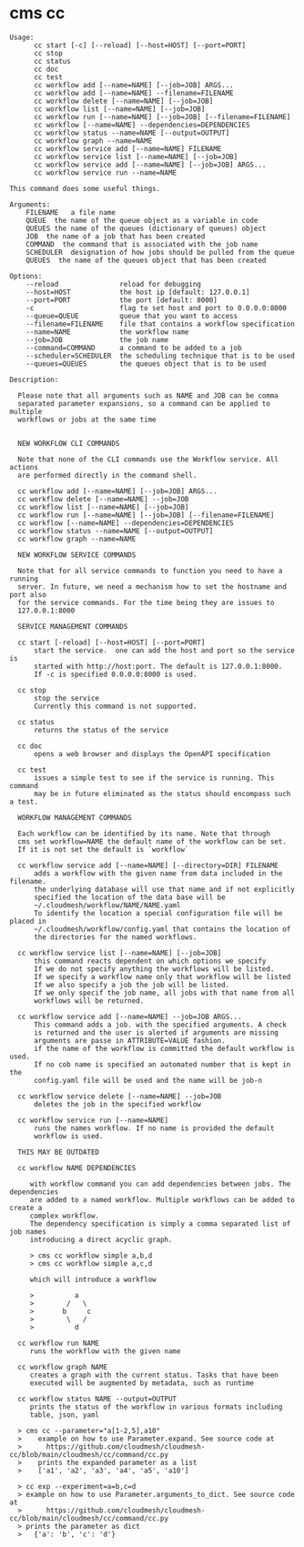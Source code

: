# cms cc

    Usage:
          cc start [-c] [--reload] [--host=HOST] [--port=PORT]
          cc stop
          cc status
          cc doc
          cc test
          cc workflow add [--name=NAME] [--job=JOB] ARGS...
          cc workflow add [--name=NAME] --filename=FILENAME
          cc workflow delete [--name=NAME] [--job=JOB]
          cc workflow list [--name=NAME] [--job=JOB]
          cc workflow run [--name=NAME] [--job=JOB] [--filename=FILENAME]
          cc workflow [--name=NAME] --dependencies=DEPENDENCIES
          cc workflow status --name=NAME [--output=OUTPUT]
          cc workflow graph --name=NAME
          cc workflow service add [--name=NAME] FILENAME
          cc workflow service list [--name=NAME] [--job=JOB]
          cc workflow service add [--name=NAME] [--job=JOB] ARGS...
          cc workflow service run --name=NAME

    This command does some useful things.

    Arguments:
        FILENAME   a file name
        QUEUE  the name of the queue object as a variable in code
        QUEUES the name of the queues (dictionary of queues) object
        JOB  the name of a job that has been created
        COMMAND  the command that is associated with the job name
        SCHEDULER  designation of how jobs should be pulled from the queue
        QUEUES  the name of the queues object that has been created

    Options:
        --reload               reload for debugging
        --host=HOST            the host ip [default: 127.0.0.1]
        --port=PORT            the port [default: 8000]
        -c                     flag to set host and port to 0.0.0.0:8000
        --queue=QUEUE          queue that you want to access
        --filename=FILENAME    file that contains a workflow specification
        --name=NAME            the workflow name
        --job=JOB              the job name
        --command=COMMAND      a command to be added to a job
        --scheduler=SCHEDULER  the scheduling technique that is to be used
        --queues=QUEUES        the queues object that is to be used

    Description:

      Please note that all arguments such as NAME and JOB can be comma 
      separated parameter expansions, so a command can be applied to multiple
      workflows or jobs at the same time


      NEW WORKFLOW CLI COMMANDS

      Note that none of the CLI commands use the Workflow service. All actions
      are performed directly in the command shell.

      cc workflow add [--name=NAME] [--job=JOB] ARGS...
      cc workflow delete [--name=NAME] --job=JOB
      cc workflow list [--name=NAME] [--job=JOB]
      cc workflow run [--name=NAME] [--job=JOB] [--filename=FILENAME]
      cc workflow [--name=NAME] --dependencies=DEPENDENCIES
      cc workflow status --name=NAME [--output=OUTPUT]
      cc workflow graph --name=NAME

      NEW WORKFLOW SERVICE COMMANDS

      Note that for all service commands to function you need to have a running 
      server. In future, we need a mechanism how to set the hostname and port also 
      for the service commands. For the time being they are issues to 
      127.0.0.1:8000

      SERVICE MANAGEMENT COMMANDS

      cc start [-reload] [--host=HOST] [--port=PORT]
          start the service.  one can add the host and port so the service is
          started with http://host:port. The default is 127.0.0.1:8000.
          If -c is specified 0.0.0.0:8000 is used. 

      cc stop
          stop the service
          Currently this command is not supported.

      cc status
          returns the status of the service

      cc doc
          opens a web browser and displays the OpenAPI specification

      cc test
          issues a simple test to see if the service is running. This command
          may be in future eliminated as the status should encompass such a test.

      WORKFLOW MANAGEMENT COMMANDS

      Each workflow can be identified by its name. Note that through 
      cms set workflow=NAME the default name of the workflow can be set. 
      If it is not set the default is `workflow`

      cc workflow service add [--name=NAME] [--directory=DIR] FILENAME
          adds a workflow with the given name from data included in the filename.
          the underlying database will use that name and if not explicitly 
          specified the location of the data base will be  
          ~/.cloudmesh/workflow/NAME/NAME.yaml
          To identify the location a special configuration file will be placed in 
          ~/.cloudmesh/workflow/config.yaml that contains the location of 
          the directories for the named workflows.

      cc workflow service list [--name=NAME] [--job=JOB]
          this command reacts dependent on which options we specify
          If we do not specify anything the workflows will be listed.
          If we specify a workflow name only that workflow will be listed
          If we also specify a job the job will be listed.
          If we only specif the job name, all jobs with that name from all 
          workflows will be returned.

      cc workflow service add [--name=NAME] --job=JOB ARGS...
          This command adds a job. with the specified arguments. A check 
          is returned and the user is alerted if arguments are missing
          arguments are passe in ATTRIBUTE=VALUE fashion.
          if the name of the workflow is committed the default workflow is used.
          If no cob name is specified an automated number that is kept in the 
          config.yaml file will be used and the name will be job-n

      cc workflow service delete [--name=NAME] --job=JOB
          deletes the job in the specified workflow

      cc workflow service run [--name=NAME]
          runs the names workflow. If no name is provided the default 
          workflow is used.

      THIS MAY BE OUTDATED

      cc workflow NAME DEPENDENCIES

         with workflow command you can add dependencies between jobs. The dependencies
         are added to a named workflow. Multiple workflows can be added to create a
         complex workflow.
         The dependency specification is simply a comma separated list of job names
         introducing a direct acyclic graph.

         > cms cc workflow simple a,b,d
         > cms cc workflow simple a,c,d

         which will introduce a workflow

         >          a
         >        /   \
         >       b     c
         >        \   /
         >          d

      cc workflow run NAME
         runs the workflow with the given name

      cc workflow graph NAME
         creates a graph with the current status. Tasks that have been
         executed will be augmented by metadata, such as runtime

      cc workflow status NAME --output=OUTPUT
         prints the status of the workflow in various formats including
         table, json, yaml

      > cms cc --parameter="a[1-2,5],a10"
      >    example on how to use Parameter.expand. See source code at
      >      https://github.com/cloudmesh/cloudmesh-cc/blob/main/cloudmesh/cc/command/cc.py
      >    prints the expanded parameter as a list
      >    ['a1', 'a2', 'a3', 'a4', 'a5', 'a10']

      > cc exp --experiment=a=b,c=d
      > example on how to use Parameter.arguments_to_dict. See source code at
      >      https://github.com/cloudmesh/cloudmesh-cc/blob/main/cloudmesh/cc/command/cc.py
      > prints the parameter as dict
      >   {'a': 'b', 'c': 'd'}
